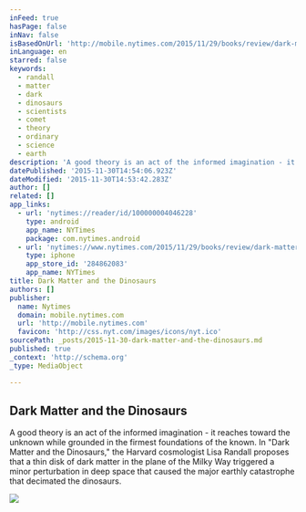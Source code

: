 ```yaml
---
inFeed: true
hasPage: false
inNav: false
isBasedOnUrl: 'http://mobile.nytimes.com/2015/11/29/books/review/dark-matter-and-the-dinosaurs-by-lisa-randall.html?_r=0&referer=https://news.ycombinator.com/'
inLanguage: en
starred: false
keywords:
  - randall
  - matter
  - dark
  - dinosaurs
  - scientists
  - comet
  - theory
  - ordinary
  - science
  - earth
description: 'A good theory is an act of the informed imagination - it reaches toward the unknown while grounded in the firmest foundations of the known. In "Dark Matter and the Dinosaurs," the Harvard cosmologist Lisa Randall proposes that a thin disk of dark matter in the plane of the Milky Way triggered a minor perturbation in deep space that caused the major earthly catastrophe that decimated the dinosaurs.'
datePublished: '2015-11-30T14:54:06.923Z'
dateModified: '2015-11-30T14:53:42.283Z'
author: []
related: []
app_links:
  - url: 'nytimes://reader/id/100000004046228'
    type: android
    app_name: NYTimes
    package: com.nytimes.android
  - url: 'nytimes://www.nytimes.com/2015/11/29/books/review/dark-matter-and-the-dinosaurs-by-lisa-randall.html'
    type: iphone
    app_store_id: '284862083'
    app_name: NYTimes
title: Dark Matter and the Dinosaurs
authors: []
publisher:
  name: Nytimes
  domain: mobile.nytimes.com
  url: 'http://mobile.nytimes.com'
  favicon: 'http://css.nyt.com/images/icons/nyt.ico'
sourcePath: _posts/2015-11-30-dark-matter-and-the-dinosaurs.md
published: true
_context: 'http://schema.org'
_type: MediaObject

---
```

<article style=""><h1>Dark Matter and the Dinosaurs</h1><p>A good theory is an act of the informed imagination - it reaches toward the unknown while grounded in the firmest foundations of the known. In "Dark Matter and the Dinosaurs," the Harvard cosmologist Lisa Randall proposes that a thin disk of dark matter in the plane of the Milky Way triggered a minor perturbation in deep space that caused the major earthly catastrophe that decimated the dinosaurs.</p><img src="http://static01.nyt.com/images/2015/11/29/books/review/29POPOVA/1129-BKS-Popova-articleLarge.jpg" /></article>